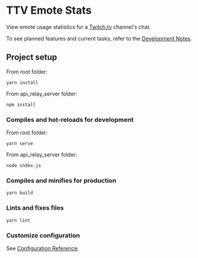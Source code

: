 # TTV Emote Stats

View emote usage statistics for a [Twitch.tv](https://www.twitch.tv/) channel's chat.

To see planned features and current tasks, refer to the [Development Notes](https://github.com/bundumpling/ttv-emote-stats/blob/master/DEVNOTES.md).

## Project setup

From root folder:
```
yarn install
```
From api_relay_server folder:
```
npm install
```

### Compiles and hot-reloads for development

From root folder:
```
yarn serve
```
From api_relay_server folder:
```
node index.js
```

### Compiles and minifies for production
```
yarn build
```

### Lints and fixes files
```
yarn lint
```

### Customize configuration
See [Configuration Reference](https://cli.vuejs.org/config/).
